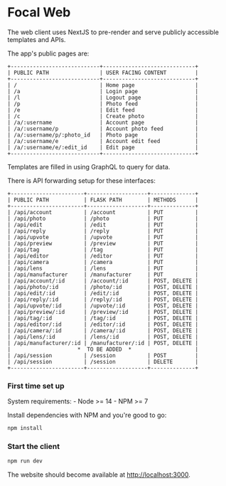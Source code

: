 # Focal Web

The web client uses NextJS to pre-render and serve publicly accessible
templates and APIs.

The app's public pages are:

```
+----------------------------+-----------------------------+
| PUBLIC PATH                | USER FACING CONTENT         |
+----------------------------+-----------------------------+
| /                          | Home page                   |
| /a                         | Login page                  |
| /l                         | Logout page                 |
| /p                         | Photo feed                  |
| /e                         | Edit feed                   |
| /c                         | Create photo                |
| /a/:username               | Account page                |
| /a/:username/p             | Account photo feed          |
| /a/:username/p/:photo_id   | Photo page                  |
| /a/:username/e             | Account edit feed           |
| /a/:username/e/:edit_id    | Edit page                   |
+----------------------------+-----------------------------+
```

Templates are filled in using GraphQL to query for data.

There is API forwarding setup for these interfaces:

```
+-----------------------+-------------------+--------------+
| PUBLIC PATH           | FLASK PATH        | METHODS      |
+-----------------------+-------------------+--------------+
| /api/account          | /account          | PUT          |
| /api/photo            | /photo            | PUT          |
| /api/edit             | /edit             | PUT          |
| /api/reply            | /reply            | PUT          |
| /api/upvote           | /upvote           | PUT          |
| /api/preview          | /preview          | PUT          |
| /api/tag              | /tag              | PUT          |
| /api/editor           | /editor           | PUT          |
| /api/camera           | /camera           | PUT          |
| /api/lens             | /lens             | PUT          |
| /api/manufacturer     | /manufacturer     | PUT          |
| /api/account/:id      | /account/:id      | POST, DELETE |
| /api/photo/:id        | /photo/:id        | POST, DELETE |
| /api/edit/:id         | /edit/:id         | POST, DELETE |
| /api/reply/:id        | /reply/:id        | POST, DELETE |
| /api/upvote/:id       | /upvote/:id       | POST, DELETE |
| /api/preview/:id      | /preview/:id      | POST, DELETE |
| /api/tag/:id          | /tag/:id          | POST, DELETE |
| /api/editor/:id       | /editor/:id       | POST, DELETE |
| /api/camera/:id       | /camera/:id       | POST, DELETE |
| /api/lens/:id         | /lens/:id         | POST, DELETE |
| /api/manufacturer/:id | /manufacturer/:id | POST, DELETE |
|                     *  TO BE ADDED  *                    |
| /api/session          | /session          | POST         |
| /api/session          | /session          | DELETE       |
+-----------------------+-------------------+--------------+
```

### First time set up

System requirements:
    - Node >= 14
    - NPM >= 7

Install dependencies with NPM and you're good to go:

```bash
npm install
```

### Start the client

```bash
npm run dev
```

The website should become available at [http://localhost:3000](http://localhost:3000).
